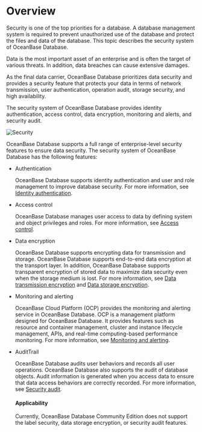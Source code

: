 # Overview

Security is one of the top priorities for a database. A database management system is required to prevent unauthorized use of the database and protect the files and data of the database. This topic describes the security system of OceanBase Database.

Data is the most important asset of an enterprise and is often the target of various threats. In addition, data breaches can cause extensive damages.

As the final data carrier, OceanBase Database prioritizes data security and provides a security feature that protects your data in terms of network transmission, user authentication, operation audit, storage security, and high availability.

The security system of OceanBase Database provides identity authentication, access control, data encryption, monitoring and alerts, and security audit.

![Security](https://obbusiness-private.oss-cn-shanghai.aliyuncs.com/doc/img/observer-enterprise/V4.2.1/EN_US/700.reference/100.oceanbase-database-concepts/%E5%86%85%E6%A0%B823.png)

OceanBase Database supports a full range of enterprise-level security features to ensure data security. The security system of OceanBase Database has the following features:

* Authentication

   OceanBase Database supports identity authentication and user and role management to improve database security. For more information, see [Identity authentication](../1100.database-security/200.identity-authentication.md).

* Access control

   OceanBase Database manages user access to data by defining system and object privileges and roles. For more information, see [Access control](../1100.database-security/300.access-control.md).

* Data encryption

   OceanBase Database supports encrypting data for transmission and storage. OceanBase Database supports end-to-end data encryption at the transport layer. In addition, OceanBase Database supports transparent encryption of stored data to maximize data security even when the storage medium is lost. For more information, see [Data transmission encryption](../1100.database-security/400.transmission-encryption.md) and [Data storage encryption](../1100.database-security/500.data-storage-encryption.md).

* Monitoring and alerting

   OceanBase Cloud Platform (OCP) provides the monitoring and alerting service in OceanBase Database. OCP is a management platform designed for OceanBase Database. It provides features such as resource and container management, cluster and instance lifecycle management, APIs, and real-time computing-based performance monitoring. For more information, see [Monitoring and alerting](../1100.database-security/600.monitoring-and-alerting.md).

* AuditTrail

   OceanBase Database audits user behaviors and records all user operations. OceanBase Database also supports the audit of database objects. Audit information is generated when you access data to ensure that data access behaviors are correctly recorded. For more information, see [Security audit](../1100.database-security/700.security-audit.md).

  <main id="notice" >
    <h4>Applicability</h4>
    <p>Currently, OceanBase Database Community Edition does not support the label security, data storage encryption, or security audit features. </p>
  </main>
